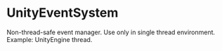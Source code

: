 # UnityEventSystem
Non-thread-safe event manager. Use only in single thread environment. Example: UnityEngine thread.
